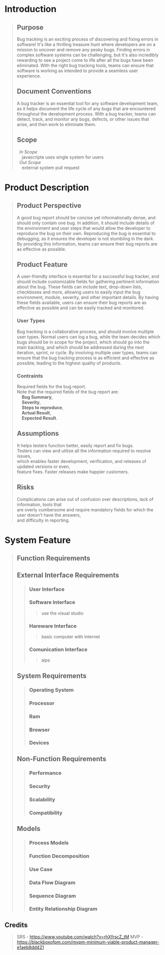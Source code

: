 # Introduction
> ## Purpose
> Bug tracking is an exciting process of discovering and fixing errors in software! It's like a thrilling treasure hunt where developers are on a mission to uncover and remove any pesky bugs. Finding errors in complex software systems can be challenging, but it's also incredibly rewarding to see a project come to life after all the bugs have been eliminated. With the right bug tracking tools, teams can ensure that software is working as intended to provide a seamless user experience.
>
> ## Document Conventions
> A bug tracker is an essential tool for any software development team, as it helps document the life cycle of any bugs that are encountered throughout the development process. With a bug tracker, teams can detect, track, and monitor any bugs, defects, or other issues that arise, and then work to eliminate them.
>
> ## Scope
> &nbsp;  *In Scope* <br>
> &nbsp;  &nbsp;  javascripte uses single system for users <br>
> &nbsp;  *Out Scope* <br>
> &nbsp;  &nbsp;  external system pull request
 # Product Description
> ## Product Perspective
> A good bug report should be concise yet informationally dense, and should only contain one bug. In addition, it should include details of the environment and user steps that would allow the developer to reproduce the bug on their own. Reproducing the bug is essential to debugging, as it ensures the developer is not stumbling in the dark. By providing this information, teams can ensure their bug reports are as effective as possible.
> ## Product Feature
> A user-friendly interface is essential for a successful bug tracker, and should include customizable fields for gathering pertinent information about the bug. 
> These fields can include text, drop-down lists, checkboxes and more, allowing users to easily input the bug environment, module, severity, and other important details. 
> By having these fields available, users can ensure their bug reports are as effective as possible and can be easily tracked and monitored.
> ### User Types
> Bug tracking is a collaborative process, and should involve multiple user types. 
> Normal users can log a bug, while the team decides which bugs should be in scope for the project, which should go into the main backlog, and which should be addressed during the next iteration, sprint, or cycle. 
> By involving multiple user types, teams can ensure that the bug tracking process is as efficient and effective as possible, leading to the highest quality of products.
> ### Contraints
> Required fields for the bug report. <br>
> Note that the required fields of the bug report are: <br> 
>  &nbsp;  &nbsp;  **Bug Summary**,  <br>
>  &nbsp;  &nbsp;  **Severity**,  <br>
>  &nbsp;  &nbsp;  **Steps to reproduce**,  <br>
>  &nbsp;  &nbsp;  **Actual Result**,<br>
>  &nbsp;  &nbsp;  **Expected Result**.<br>
>
> ## Assumptions
> It helps testers function better, easily report and fix bugs. <br>
> Testers can view and utilize all the information required to resolve issues, <br>
> which enables faster development, verification, and releases of updated versions or even, <br>
> feature fixes. Faster releases make happier customers.
> ## Risks
> Complications can arise out of confusion over descriptions, lack of information, tools that <br>
> are overly cumbersome and require mandatory fields for which the user doesn't have the answers, <br>
> and difficulty in reporting.

 # System Feature
> ## Function Requirements
>>
> ## External Interface Requirements
>> ### User Interface
>>>
>> ### Software Interface
>>> use the visual studio
>> ### Hareware Interface
>>> basic computer with internet 
>> ### Comunication Interface
>>> aips 
> ## System Requirements
>> ### Operating System
>> ### Processor
>> ### Ram
>> ### Browser
>> ### Devices
> ## Non-Function Requirements
>> ### Performance
>> ### Security
>> ### Scalability
>> ### Compatibility
> ## Models
>> ### Process Models
>> ### Function Decomposition
>> ### Use Case
>> ### Data Flow Diagram
>> ### Sequence Diagram
>> ### Entity Relationship Diagram

## Credits
> SRS - https://www.youtube.com/watch?v=rhXfrscZ_tM
> MVP - https://blackboxofpm.com/mvpm-minimum-viable-product-manager-e1aeb8dd421